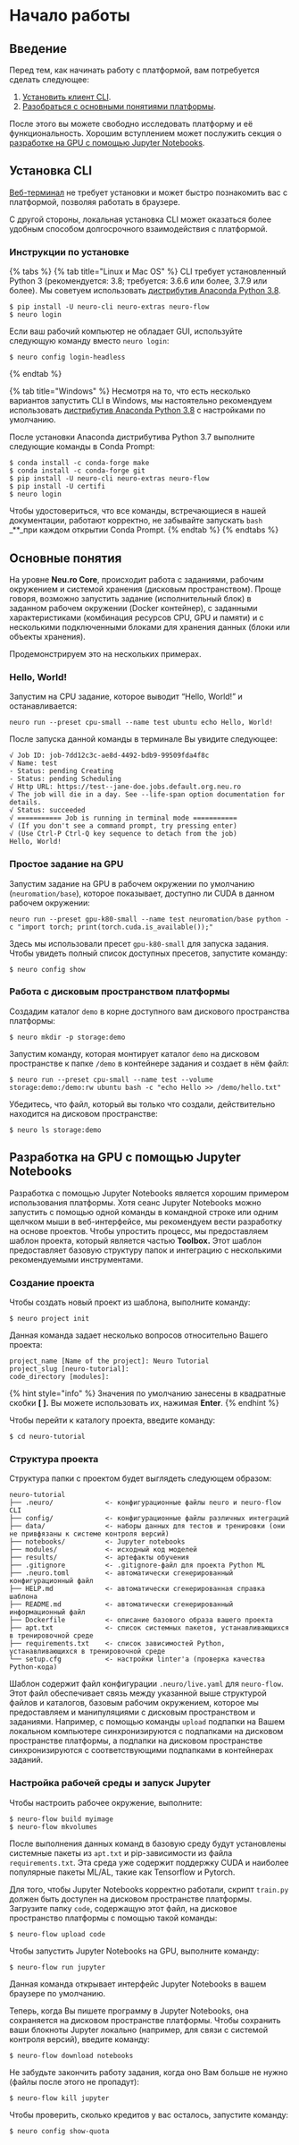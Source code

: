 # Начало работы

## Введение

Перед тем, как начинать работу с платформой, вам потребуется сделать следующее:

1. [Установить клиент CLI](getting-started.md#ustanovka-cli).
2. [Разобраться с основными понятиями платформы](getting-started.md#razrabotka-na-gpu-s-pomoshyu-jupyter-notebooks).

После этого вы можете свободно исследовать платформу и её функциональность. Хорошим вступлением может послужить секция о [разработке на GPU с помощью Jupyter Notebooks](getting-started.md#developing-on-gpu-with-jupyter-notebooks).

## Установка CLI

[Веб-терминал](http://apps.ml.cloud.mts.ru/) не требует установки и может быстро познакомить вас с платформой, позволяя работать в браузере.

С другой стороны, локальная установка CLI может оказаться более удобным способом долгосрочного взаимодействия с платформой.

### Инструкции по установке

{% tabs %}
{% tab title="Linux и Mac OS" %}
CLI требует установленный Python 3 \(рекомендуется: 3.8; требуется: 3.6.6 или более, 3.7.9 или более\). Мы советуем использовать [дистрибутив Anaconda Python 3.8](https://www.anaconda.com/distribution/).

```text
$ pip install -U neuro-cli neuro-extras neuro-flow
$ neuro login
```

Если ваш рабочий компьютер не обладает GUI, используйте следующую команду вместо `neuro login`:

```text
$ neuro config login-headless
```
{% endtab %}

{% tab title="Windows" %}
Несмотря на то, что есть несколько вариантов запустить CLI в Windows, мы настоятельно рекомендуем использовать [дистрибутив Anaconda Python 3.8](https://www.anaconda.com/distribution/) с настройками по умолчанию.

После установки Anaconda дистрибутива Python 3.7 выполните следующие команды в Conda Prompt:

```text
$ conda install -c conda-forge make
$ conda install -c conda-forge git    
$ pip install -U neuro-cli neuro-extras neuro-flow
$ pip install -U certifi
$ neuro login
```

Чтобы удостовериться, что все команды, встречающиеся в нашей документации, работают корректно, не забывайте запускать `bash` _\*\*_при каждом открытии Conda Prompt.
{% endtab %}
{% endtabs %}

## Основные понятия

На уровне **Neu.ro Core**, происходит работа с заданиями, рабочим окружением и системой хранения \(дисковым пространством\). Проще говоря, возможно запустить задание \(исполнительный блок\) в заданном рабочем окружении \(Docker контейнер\), с заданными характеристиками \(комбинация ресурсов CPU, GPU и памяти\) и с несколькими подключенными блоками для хранения данных \(блоки или объекты хранения\).

Продемонстрируем это на нескольких примерах.

### Hello, World!

Запустим на CPU задание, которое выводит “Hello, World!” и останавливается:

```text
neuro run --preset cpu-small --name test ubuntu echo Hello, World!
```

После запуска данной команды в терминале Вы увидите следующее:

```text
√ Job ID: job-7dd12c3c-ae8d-4492-bdb9-99509fda4f8c
√ Name: test
- Status: pending Creating
- Status: pending Scheduling
√ Http URL: https://test--jane-doe.jobs.default.org.neu.ro
√ The job will die in a day. See --life-span option documentation for details.
√ Status: succeeded
√ =========== Job is running in terminal mode ===========
√ (If you don't see a command prompt, try pressing enter)
√ (Use Ctrl-P Ctrl-Q key sequence to detach from the job)
Hello, World!
```

### Простое задание на GPU

Запустим задание на GPU в рабочем окружении по умолчанию \(`neuromation/base`\), которое показывает, доступно ли CUDA в данном рабочем окружении:

```text
neuro run --preset gpu-k80-small --name test neuromation/base python -c "import torch; print(torch.cuda.is_available());"
```

Здесь мы использовали пресет `gpu-k80-small` для запуска задания. Чтобы увидеть полный список доступных пресетов, запустите команду:

```text
$ neuro config show
```

### Работа с дисковым пространством платформы

Создадим каталог `demo` в корне доступного вам дискового пространства платформы:

```text
$ neuro mkdir -p storage:demo
```

Запустим команду, которая монтирует каталог `demo` на дисковом пространстве к папке `/demo` в контейнере задания и создает в нём файл:

```text
$ neuro run --preset cpu-small --name test --volume storage:demo:/demo:rw ubuntu bash -c "echo Hello >> /demo/hello.txt"
```

Убедитесь, что файл, который вы только что создали, действительно находится на дисковом пространстве:

```text
$ neuro ls storage:demo
```

## Разработка на GPU с помощью Jupyter Notebooks

Разработка с помощью Jupyter Notebooks является хорошим примером использования платформы. Хотя сеанс Jupyter Notebooks можно запустить с помощью одной команды в командной строке или одним щелчком мыши в веб-интерфейсе, мы рекомендуем вести разработку на основе проектов. Чтобы упростить процесс, мы предоставляем шаблон проекта, который является частью **Toolbox.** Этот шаблон предоставляет базовую структуру папок и интеграцию с несколькими рекомендуемыми инструментами.

### Создание проекта

Чтобы создать новый проект из шаблона, выполните команду:

```text
$ neuro project init
```

Данная команда задает несколько вопросов относительно Вашего проекта:

```text
project_name [Name of the project]: Neuro Tutorial
project_slug [neuro-tutorial]:
code_directory [modules]:
```

{% hint style="info" %}
Значения по умолчанию занесены в квадратные скобки **\[ \].** Вы можете использовать их, нажимая **Enter**.
{% endhint %}

Чтобы перейти к каталогу проекта, введите команду:

```text
$ cd neuro-tutorial
```

### Структура проекта

Структура папки с проектом будет выглядеть следующем образом:

```text
neuro-tutorial
├── .neuro/             <- конфигурационные файлы neuro и neuro-flow CLI
├── config/             <- конфигурационные файлы различных интеграций
├── data/               <- наборы данных для тестов и тренировки (они не привфязаны к системе контроля версий)
├── notebooks/          <- Jupyter notebooks
├── modules/            <- исходный код моделей
├── results/            <- артефакты обучения
├── .gitignore          <- .gitignore-файл для проекта Python ML
├── .neuro.toml         <- автоматически сгенерированный конфигурационный файл
├── HELP.md             <- автоматически сгенерированная справка шаблона
├── README.md           <- автоматически сгенерированный информационный файл
├── Dockerfile          <- описание базового образа вашего проекта
├── apt.txt             <- список системных пакетов, устанавливающихся в тренировочной среде
├── requirements.txt    <- список зависимостей Python, устанавливающихся в тренировочной среде
└── setup.cfg           <- настройки linter'а (проверка качества Python-кода)
```

Шаблон содержит файл конфигурации `.neuro/live.yaml` для `neuro-flow`. Этот файл обеспечивает связь между указанной выше структурой файлов и каталогов, базовым рабочим окружением, которое мы предоставляем и манипуляциями с дисковым пространством и заданиями. Например, с помощью команды `upload` подпапки на Вашем локальном компьютере синхронизируются с подпапками на дисковом пространстве платформы, а подпапки на дисковом пространстве синхронизируются с соответствующими подпапками в контейнерах заданий.

### Настройка рабочей среды и запуск Jupyter

Чтобы настроить рабочее окружение, выполните:

```text
$ neuro-flow build myimage
$ neuro-flow mkvolumes
```

После выполнения данных команд в базовую среду будут установлены системные пакеты из `apt.txt` и pip-зависимости из файла `requirements.txt`. Эта среда уже содержит поддержку CUDA и наиболее популярные пакеты ML/AL, такие как Tensorflow и Pytorch.

Для того, чтобы Jupyter Notebooks корректно работали, скрипт `train.py` должен быть доступен на дисковом пространстве платформы. Загрузите папку `code`, содержащую этот файл, на дисковое пространство платформы с помощью такой команды:

```text
$ neuro-flow upload code
```

Чтобы запустить Jupyter Notebooks на GPU, выполните команду:

```text
$ neuro-flow run jupyter
```

Данная команда открывает интерфейс Jupyter Notebooks в вашем браузере по умолчанию.

Теперь, когда Вы пишете программу в Jupyter Notebooks, она сохраняется на дисковом пространстве платформы. Чтобы сохранить ваши блокноты Jupyter локально \(например, для связи с системой контроля версий\), введите команду:

```text
$ neuro-flow download notebooks
```

Не забудьте закончить работу задания, когда оно Вам больше не нужно \(файлы после этого не пропадут\):

```text
$ neuro-flow kill jupyter
```

Чтобы проверить, сколько кредитов у вас осталось, запустите команду:

```text
$ neuro config show-quota
```

